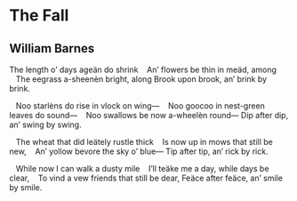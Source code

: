 # The Fall
## William Barnes
The length o’ days ageän do shrink
   An’ flowers be thin in meäd, among
   The eegrass a-sheenèn bright, along
Brook upon brook, an’ brink by brink.

   Noo starlèns do rise in vlock on wing—
   Noo goocoo in nest-green leaves do sound—
   Noo swallows be now a-wheelèn round—
Dip after dip, an’ swing by swing.

   The wheat that did leätely rustle thick
   Is now up in mows that still be new,
   An’ yollow bevore the sky o’ blue—
Tip after tip, an’ rick by rick.

   While now I can walk a dusty mile
   I’ll teäke me a day, while days be clear,
   To vind a vew friends that still be dear,
Feäce after feäce, an’ smile by smile.